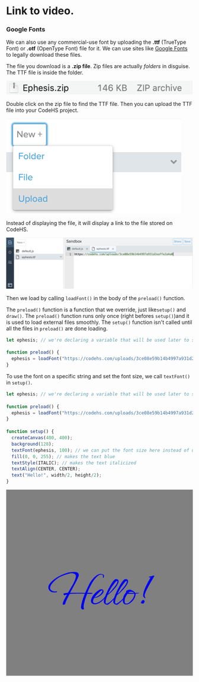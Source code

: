 # Link to video.

### Google Fonts

We can also use any commercial-use font by uploading the **.ttf** (TrueType Font) or **.otf** (OpenType Font) file for it. We can use sites like [Google Fonts](https://fonts.google.com) to legally download these files. 

The file you download is a **.zip file**. Zip files are actually _folders_ in disguise. The TTF file is inside the folder. 

![](../../Images/zip_file.png)

Double click on the zip file to find the TTF file. Then you can upload the TTF file into your CodeHS project. 

![](../../Images/select_file.png)

Instead of displaying the file, it will display a link to the file stored on CodeHS.

![](../../Images/font_upload.png)

Then we load by calling `loadFont()` in the body of the `preload()` function. 

The `preload()` function is a function that we override, just like`setup()` and `draw()`. The `preload()` function runs only once (right befores `setup()`)and it is used to load external files smoothly. The  `setup()` function isn't called until all the files in `preload()` are done loading. 

```js
let ephesis; // we're declaring a variable that will be used later to store the font

function preload() {
  ephesis = loadFont("https://codehs.com/uploads/3ce08e59b14b4997a931d2eaffe2a4a0"); // URL for ephesis.ttf stored on CodeHS
}
```

To use the font on a specific string and set the font size, we call `textFont()` in `setup()`.

```js
let ephesis; // we're declaring a variable that will be used later to store the font

function preload() {
  ephesis = loadFont("https://codehs.com/uploads/3ce08e59b14b4997a931d2eaffe2a4a0"); // URL for ephesis.ttf stored on CodeHS
}

function setup() {
  createCanvas(400, 400);
  background(128);
  textFont(ephesis, 100); // we can put the font size here instead of using textSize()
  fill(0, 0, 255); // makes the text blue
  textStyle(ITALIC); // makes the text italicized
  textAlign(CENTER, CENTER); 
  text("Hello!", width/2, height/2);
}
```

![](../../Images/hello_5.png)

